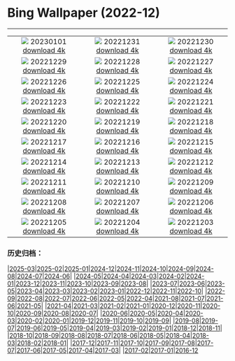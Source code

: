 # Bing Wallpaper (2022-12)
**************
| | | |
|:-:|:-:|:-:|
| ![](https://www.bing.com/th?id=OHR.Gantan2023_JA-JP0780615179_1920x1080.jpg) 20230101 [download 4k](https://www.bing.com/th?id=OHR.Gantan2023_JA-JP0780615179_UHD.jpg) | ![](https://www.bing.com/th?id=OHR.Nara_TodaijiBell2022_JA-JP0129080752_1920x1080.jpg) 20221231 [download 4k](https://www.bing.com/th?id=OHR.Nara_TodaijiBell2022_JA-JP0129080752_UHD.jpg) | ![](https://www.bing.com/th?id=OHR.ChalkRock_JA-JP9713256399_1920x1080.jpg) 20221230 [download 4k](https://www.bing.com/th?id=OHR.ChalkRock_JA-JP9713256399_UHD.jpg) |
| ![](https://www.bing.com/th?id=OHR.ButterflyEffect_JA-JP5566136636_1920x1080.jpg) 20221229 [download 4k](https://www.bing.com/th?id=OHR.ButterflyEffect_JA-JP5566136636_UHD.jpg) | ![](https://www.bing.com/th?id=OHR.ChiesaBianca_JA-JP5162517168_1920x1080.jpg) 20221228 [download 4k](https://www.bing.com/th?id=OHR.ChiesaBianca_JA-JP5162517168_UHD.jpg) | ![](https://www.bing.com/th?id=OHR.BlueLagoon_JA-JP4946711917_1920x1080.jpg) 20221227 [download 4k](https://www.bing.com/th?id=OHR.BlueLagoon_JA-JP4946711917_UHD.jpg) |
| ![](https://www.bing.com/th?id=OHR.BeverleyWestwood_JA-JP4358160111_1920x1080.jpg) 20221226 [download 4k](https://www.bing.com/th?id=OHR.BeverleyWestwood_JA-JP4358160111_UHD.jpg) | ![](https://www.bing.com/th?id=OHR.ChristmasSouvenir_JA-JP8534643006_1920x1080.jpg) 20221225 [download 4k](https://www.bing.com/th?id=OHR.ChristmasSouvenir_JA-JP8534643006_UHD.jpg) | ![](https://www.bing.com/th?id=OHR.AmalgaTree_JA-JP3864422935_1920x1080.jpg) 20221224 [download 4k](https://www.bing.com/th?id=OHR.AmalgaTree_JA-JP3864422935_UHD.jpg) |
| ![](https://www.bing.com/th?id=OHR.Enoshima_lighthouse2022_JA-JP3585685207_1920x1080.jpg) 20221223 [download 4k](https://www.bing.com/th?id=OHR.Enoshima_lighthouse2022_JA-JP3585685207_UHD.jpg) | ![](https://www.bing.com/th?id=OHR.SolarHalo_JA-JP3275904234_1920x1080.jpg) 20221222 [download 4k](https://www.bing.com/th?id=OHR.SolarHalo_JA-JP3275904234_UHD.jpg) | ![](https://www.bing.com/th?id=OHR.TreeGaleriesLafayette_JA-JP6784478970_1920x1080.jpg) 20221221 [download 4k](https://www.bing.com/th?id=OHR.TreeGaleriesLafayette_JA-JP6784478970_UHD.jpg) |
| ![](https://www.bing.com/th?id=OHR.PalaceBelvedere_JA-JP2745578979_1920x1080.jpg) 20221220 [download 4k](https://www.bing.com/th?id=OHR.PalaceBelvedere_JA-JP2745578979_UHD.jpg) | ![](https://www.bing.com/th?id=OHR.WinterberryBush_JA-JP2511060992_1920x1080.jpg) 20221219 [download 4k](https://www.bing.com/th?id=OHR.WinterberryBush_JA-JP2511060992_UHD.jpg) | ![](https://www.bing.com/th?id=OHR.SouthBeach_JA-JP2259352200_1920x1080.jpg) 20221218 [download 4k](https://www.bing.com/th?id=OHR.SouthBeach_JA-JP2259352200_UHD.jpg) |
| ![](https://www.bing.com/th?id=OHR.GlacierGoats_JA-JP2028040085_1920x1080.jpg) 20221217 [download 4k](https://www.bing.com/th?id=OHR.GlacierGoats_JA-JP2028040085_UHD.jpg) | ![](https://www.bing.com/th?id=OHR.AtlantaLights_JA-JP7059875075_1920x1080.jpg) 20221216 [download 4k](https://www.bing.com/th?id=OHR.AtlantaLights_JA-JP7059875075_UHD.jpg) | ![](https://www.bing.com/th?id=OHR.Borovets_JA-JP8649079597_1920x1080.jpg) 20221215 [download 4k](https://www.bing.com/th?id=OHR.Borovets_JA-JP8649079597_UHD.jpg) |
| ![](https://www.bing.com/th?id=OHR.GranParadiso100th_JA-JP3864163368_1920x1080.jpg) 20221214 [download 4k](https://www.bing.com/th?id=OHR.GranParadiso100th_JA-JP3864163368_UHD.jpg) | ![](https://www.bing.com/th?id=OHR.InstagramHallstatt_JA-JP3616440039_1920x1080.jpg) 20221213 [download 4k](https://www.bing.com/th?id=OHR.InstagramHallstatt_JA-JP3616440039_UHD.jpg) | ![](https://www.bing.com/th?id=OHR.PoinsettiaDay_JA-JP3377889721_1920x1080.jpg) 20221212 [download 4k](https://www.bing.com/th?id=OHR.PoinsettiaDay_JA-JP3377889721_UHD.jpg) |
| ![](https://www.bing.com/th?id=OHR.BuchsteinRossstein_JA-JP3133767278_1920x1080.jpg) 20221211 [download 4k](https://www.bing.com/th?id=OHR.BuchsteinRossstein_JA-JP3133767278_UHD.jpg) | ![](https://www.bing.com/th?id=OHR.SaltDesert_JA-JP2809649437_1920x1080.jpg) 20221210 [download 4k](https://www.bing.com/th?id=OHR.SaltDesert_JA-JP2809649437_UHD.jpg) | ![](https://www.bing.com/th?id=OHR.NorwayMuskox_JA-JP2556690110_1920x1080.jpg) 20221209 [download 4k](https://www.bing.com/th?id=OHR.NorwayMuskox_JA-JP2556690110_UHD.jpg) |
| ![](https://www.bing.com/th?id=OHR.FlorenceAerial_JA-JP2336728870_1920x1080.jpg) 20221208 [download 4k](https://www.bing.com/th?id=OHR.FlorenceAerial_JA-JP2336728870_UHD.jpg) | ![](https://www.bing.com/th?id=OHR.Taisetsu2022_JA-JP2044137917_1920x1080.jpg) 20221207 [download 4k](https://www.bing.com/th?id=OHR.Taisetsu2022_JA-JP2044137917_UHD.jpg) | ![](https://www.bing.com/th?id=OHR.GreatEgret_JA-JP1813627200_1920x1080.jpg) 20221206 [download 4k](https://www.bing.com/th?id=OHR.GreatEgret_JA-JP1813627200_UHD.jpg) |
| ![](https://www.bing.com/th?id=OHR.StNick_JA-JP1569378838_1920x1080.jpg) 20221205 [download 4k](https://www.bing.com/th?id=OHR.StNick_JA-JP1569378838_UHD.jpg) | ![](https://www.bing.com/th?id=OHR.KilimanjaroElephants_JA-JP1142270129_1920x1080.jpg) 20221204 [download 4k](https://www.bing.com/th?id=OHR.KilimanjaroElephants_JA-JP1142270129_UHD.jpg) | ![](https://www.bing.com/th?id=OHR.MiamiDT_JA-JP5319718687_1920x1080.jpg) 20221203 [download 4k](https://www.bing.com/th?id=OHR.MiamiDT_JA-JP5319718687_UHD.jpg) |

### 历史归档：

|[2025-03](/../2025-03/2025-03.md)|[2025-02](/../2025-02/2025-02.md)|[2025-01](/../2025-01/2025-01.md)|[2024-12](/../2024-12/2024-12.md)|[2024-11](/../2024-11/2024-11.md)|[2024-10](/../2024-10/2024-10.md)|[2024-09](/../2024-09/2024-09.md)|[2024-08](/../2024-08/2024-08.md)|[2024-07](/../2024-07/2024-07.md)|[2024-06](/../2024-06/2024-06.md)|
|[2024-05](/../2024-05/2024-05.md)|[2024-04](/../2024-04/2024-04.md)|[2024-03](/../2024-03/2024-03.md)|[2024-02](/../2024-02/2024-02.md)|[2024-01](/../2024-01/2024-01.md)|[2023-12](/../2023-12/2023-12.md)|[2023-11](/../2023-11/2023-11.md)|[2023-10](/../2023-10/2023-10.md)|[2023-09](/../2023-09/2023-09.md)|[2023-08](/../2023-08/2023-08.md)|
|[2023-07](/../2023-07/2023-07.md)|[2023-06](/../2023-06/2023-06.md)|[2023-05](/../2023-05/2023-05.md)|[2023-04](/../2023-04/2023-04.md)|[2023-03](/../2023-03/2023-03.md)|[2023-02](/../2023-02/2023-02.md)|[2023-01](/../2023-01/2023-01.md)|[2022-12](/2022-12.md)|[2022-11](/../2022-11/2022-11.md)|[2022-10](/../2022-10/2022-10.md)|
|[2022-09](/../2022-09/2022-09.md)|[2022-08](/../2022-08/2022-08.md)|[2022-07](/../2022-07/2022-07.md)|[2022-06](/../2022-06/2022-06.md)|[2022-05](/../2022-05/2022-05.md)|[2022-04](/../2022-04/2022-04.md)|[2021-08](/../2021-08/2021-08.md)|[2021-07](/../2021-07/2021-07.md)|[2021-06](/../2021-06/2021-06.md)|[2021-05](/../2021-05/2021-05.md)|
|[2021-04](/../2021-04/2021-04.md)|[2021-03](/../2021-03/2021-03.md)|[2021-02](/../2021-02/2021-02.md)|[2021-01](/../2021-01/2021-01.md)|[2020-12](/../2020-12/2020-12.md)|[2020-11](/../2020-11/2020-11.md)|[2020-10](/../2020-10/2020-10.md)|[2020-09](/../2020-09/2020-09.md)|[2020-08](/../2020-08/2020-08.md)|[2020-07](/../2020-07/2020-07.md)|
|[2020-06](/../2020-06/2020-06.md)|[2020-05](/../2020-05/2020-05.md)|[2020-04](/../2020-04/2020-04.md)|[2020-03](/../2020-03/2020-03.md)|[2020-02](/../2020-02/2020-02.md)|[2020-01](/../2020-01/2020-01.md)|[2019-12](/../2019-12/2019-12.md)|[2019-11](/../2019-11/2019-11.md)|[2019-10](/../2019-10/2019-10.md)|[2019-09](/../2019-09/2019-09.md)|
|[2019-08](/../2019-08/2019-08.md)|[2019-07](/../2019-07/2019-07.md)|[2019-06](/../2019-06/2019-06.md)|[2019-05](/../2019-05/2019-05.md)|[2019-04](/../2019-04/2019-04.md)|[2019-03](/../2019-03/2019-03.md)|[2019-02](/../2019-02/2019-02.md)|[2019-01](/../2019-01/2019-01.md)|[2018-12](/../2018-12/2018-12.md)|[2018-11](/../2018-11/2018-11.md)|
|[2018-10](/../2018-10/2018-10.md)|[2018-09](/../2018-09/2018-09.md)|[2018-08](/../2018-08/2018-08.md)|[2018-07](/../2018-07/2018-07.md)|[2018-06](/../2018-06/2018-06.md)|[2018-05](/../2018-05/2018-05.md)|[2018-04](/../2018-04/2018-04.md)|[2018-03](/../2018-03/2018-03.md)|[2018-02](/../2018-02/2018-02.md)|[2018-01](/../2018-01/2018-01.md)|
|[2017-12](/../2017-12/2017-12.md)|[2017-11](/../2017-11/2017-11.md)|[2017-10](/../2017-10/2017-10.md)|[2017-09](/../2017-09/2017-09.md)|[2017-08](/../2017-08/2017-08.md)|[2017-07](/../2017-07/2017-07.md)|[2017-06](/../2017-06/2017-06.md)|[2017-05](/../2017-05/2017-05.md)|[2017-04](/../2017-04/2017-04.md)|[2017-03](/../2017-03/2017-03.md)|
|[2017-02](/../2017-02/2017-02.md)|[2017-01](/../2017-01/2017-01.md)|[2016-12](/../2016-12/2016-12.md)